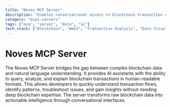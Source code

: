 ```yaml
---
title: "Noves MCP Server"
description: "Enables conversational access to blockchain transaction data with human-readable explanations and insights."
category: "mcps-servers"
tags: ["mcp", "server", "data", "ai"]
tech_stack: ["Blockchain", "Web3", "Transaction Analysis", "Data Visualization", "Smart Contracts"]
---
```


# Noves MCP Server

The Noves MCP Server bridges the gap between complex blockchain data and natural language understanding. It provides AI assistants with the ability to query, analyze, and explain blockchain transactions in human-readable formats. This allows developers to quickly understand transaction flows, identify patterns, troubleshoot issues, and gain insights without needing deep blockchain expertise. The server transforms raw blockchain data into actionable intelligence through conversational interfaces.
